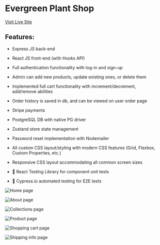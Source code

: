# Evergreen Plant Shop

[Visit Live Site](https://apcurran-evergreen.herokuapp.com/)

## Features:

- Express JS back-end

- React JS front-end (with Hooks API)

- Full authentication functionality with log-in and sign-up

- Admin can add new products, update existing ones, or delete them

- Implemented full cart functionality with increment/decrement, add/remove abilities

- Order history is saved in db, and can be viewed on user order page

- Stripe payments

- PostgreSQL DB with native PG driver

- Zustand store state management

- Password reset implementation with Nodemailer

- All custom CSS layout/styling with modern CSS features (Grid, Flexbox, Custom Properties, etc.)

- Responsive CSS layout accommodating all common screen sizes

- :test_tube: React Testing Library for component unit tests

- :test_tube: Cypress.io automated testing for E2E tests


![Home page](./readme-imgs/home.webp)

![About page](./readme-imgs/about.webp)

![Collections page](./readme-imgs/collections.webp)

![Product page](./readme-imgs/product.webp)

![Shopping cart page](./readme-imgs/cart.webp)

![Shipping info page](./readme-imgs/shipping.webp)